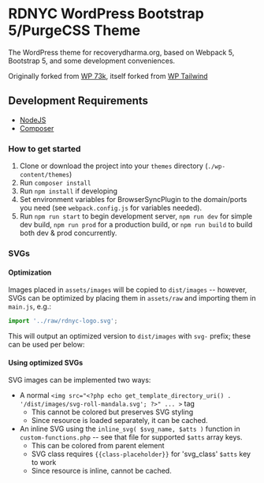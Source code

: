 # RDNYC WordPress Bootstrap 5/PurgeCSS Theme
The WordPress theme for recoverydharma.org, based on Webpack 5, Bootstrap 5, and some development conveniences.

Originally forked from [WP 73k](https://github.com/apiontek/wp-73k/), itself forked from [WP Tailwind](https://github.com/cjkoepke/wp-tailwind)

## Development Requirements
- [NodeJS](https://nodejs.org)
- [Composer](https://getcomposer.org)

### How to get started

1. Clone or download the project into your `themes` directory (`./wp-content/themes`)
2. Run `composer install`
3. Run `npm install` if developing
4. Set environment variables for BrowserSyncPlugin to the domain/ports you need (see `webpack.config.js` for variables needed).
5. Run `npm run start` to begin development server, `npm run dev` for simple dev build, `npm run prod` for a production build, or `npm run build` to build both dev & prod concurrently.

### SVGs

#### Optimization

Images placed in `assets/images` will be copied to `dist/images` -- however, SVGs can be optimized by placing them in `assets/raw` and importing them in `main.js`, e.g.:

```js
import '../raw/rdnyc-logo.svg';
```
This will output an optimized version to `dist/images` with `svg-` prefix; these can be used per below:

#### Using optimized SVGs

SVG images can be implemented two ways:

- A normal `<img src="<?php echo get_template_directory_uri() . '/dist/images/svg-roll-mandala.svg'; ?>" ... >` tag
  - This cannot be colored but preserves SVG styling
  - Since resource is loaded separately, it can be cached.
- An inline SVG using the `inline_svg( $svg_name, $atts )` function in `custom-functions.php` -- see that file for supported `$atts` array keys.
  - This can be colored from parent element
  - SVG class requires `{{class-placeholder}}` for 'svg_class' `$atts` key to work
  - Since resource is inline, cannot be cached.
